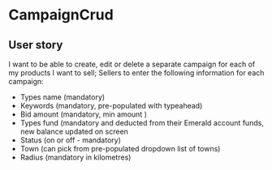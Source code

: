 # CampaignCrud

## User story

I want to be able to create, edit or delete a separate campaign for each of my products I want to sell; Sellers to enter the following information for each campaign:
- Types name (mandatory)
- Keywords (mandatory, pre-populated with typeahead)
- Bid amount (mandatory, min amount )
- Types fund (mandatory and deducted from their Emerald account funds, new balance updated on screen
- Status (on or off - mandatory)
- Town (can pick from pre-populated dropdown list of towns)
- Radius (mandatory in kilometres)
